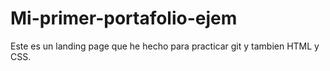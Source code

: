 # Mi-primer-portafolio-ejem
Este es un landing page que he hecho para practicar git y tambien HTML y CSS.
